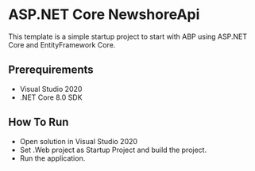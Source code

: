 # ASP.NET Core NewshoreApi

This template is a simple startup project to start with ABP
using ASP.NET Core and EntityFramework Core.

## Prerequirements

* Visual Studio 2020
* .NET Core 8.0 SDK 

## How To Run

* Open solution in Visual Studio 2020
* Set .Web project as Startup Project and build the project.
* Run the application.
